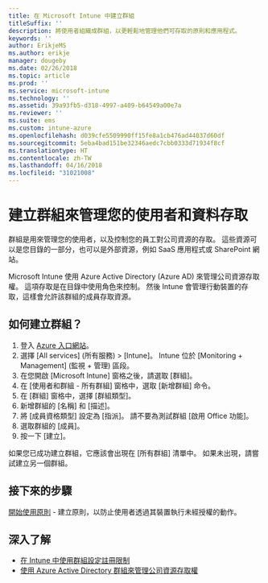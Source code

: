 ```yaml
---
title: 在 Microsoft Intune 中建立群組
titleSuffix: ''
description: 將使用者組織成群組，以更輕鬆地管理他們可存取的原則和應用程式。
keywords: ''
author: ErikjeMS
ms.author: erikje
manager: dougeby
ms.date: 02/26/2018
ms.topic: article
ms.prod: ''
ms.service: microsoft-intune
ms.technology: ''
ms.assetid: 39a93fb5-d318-4997-a409-b64549a00e7a
ms.reviewer: ''
ms.suite: ems
ms.custom: intune-azure
ms.openlocfilehash: d039cfe5509990ff15fe8a1cb476ad44037d60df
ms.sourcegitcommit: 5eba4bad151be32346aedc7cbb0333d71934f8cf
ms.translationtype: HT
ms.contentlocale: zh-TW
ms.lasthandoff: 04/16/2018
ms.locfileid: "31021008"
---
```

# <a name="create-a-group-to-manage-your-users-and-data-access"></a>建立群組來管理您的使用者和資料存取

群組是用來管理您的使用者，以及控制您的員工對公司資源的存取。 這些資源可以是您目錄的一部分，也可以是外部資源，例如 SaaS 應用程式或 SharePoint 網站。

Microsoft Intune 使用 Azure Active Directory (Azure AD) 來管理公司資源存取權。 這項存取是在目錄中使用角色來控制。 然後 Intune 會管理行動裝置的存取，這樣會允許該群組的成員存取資源。

## <a name="how-do-i-create-a-group"></a>如何建立群組？

1. 登入 [Azure 入口網站](https://portal.azure.com)。
2. 選擇 [All services] (所有服務) > [Intune]。 Intune 位於 [Monitoring + Management] (監視 + 管理) 區段。
3. 在您開啟 [Microsoft Intune] 窗格之後，請選取 [群組]。
4. 在 [使用者和群組 - 所有群組] 窗格中，選取 [新增群組] 命令。
5. 在 [群組] 窗格中，選擇 [群組類型]。
5. 新增群組的 [名稱] 和 [描述]。
6. 將 [成員資格類型] 設定為 [指派]。 請不要為測試群組 [啟用 Office 功能]。
7. 選取群組的 [成員]。
7. 按一下 [建立]。

如果您已成功建立群組，它應該會出現在 [所有群組] 清單中。 如果未出現，請嘗試建立另一個群組。

## <a name="next-steps"></a>接下來的步驟

[開始使用原則](get-started-policies.md) - 建立原則，以防止使用者透過其裝置執行未經授權的動作。

## <a name="learn-more"></a>深入了解

* [在 Intune 中使用群組設定註冊限制](groups-add.md)
* [使用 Azure Active Directory 群組來管理公司資源存取權](https://docs.microsoft.com/azure/active-directory/active-directory-manage-groups)
